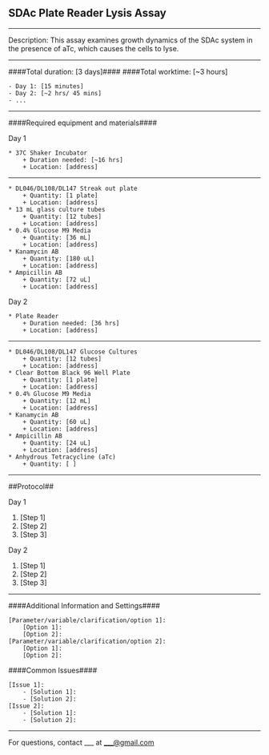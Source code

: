 SDAc Plate Reader Lysis Assay
--------------
- - - - - - - - - - - - - - - - - - - - - - - - - - - - - - - - - - - - - - - - - - - -
Description: This assay examines growth dynamics of the SDAc system in the presence of aTc, which causes the cells to lyse.

- - - - - - - - - - - - - - - - - - - - - - - - - - - - - - - - - - - - - - - - - - - -
####Total duration: [3 days]####
####Total worktime: [~3 hours]

    - Day 1: [15 minutes]
    - Day 2: [~2 hrs/ 45 mins]
    - ...
    
- - - - - - - - - - - - - - - - - - - - - - - - - - - - - - - - - - - - - - - - - - - -

####Required equipment and materials####

Day 1

    * 37C Shaker Incubator
        + Duration needed: [~16 hrs]
        + Location: [address]

  
------

    * DL046/DL108/DL147 Streak out plate
        + Quantity: [1 plate]
        + Location: [address]
    * 13 mL glass culture tubes
        + Quantity: [12 tubes]
        + Location: [address]
    * 0.4% Glucose M9 Media
        + Quantity: [36 mL]
        + Location: [address]
    * Kanamycin AB
        + Quantity: [180 uL]
        + Location: [address]
    * Ampicillin AB
        + Quantity: [72 uL]
        + Location: [address]

Day 2

    * Plate Reader
        + Duration needed: [36 hrs]
        + Location: [address]

---------

        
    * DL046/DL108/DL147 Glucose Cultures
        + Quantity: [12 tubes]
        + Location: [address]
    * Clear Bottom Black 96 Well Plate
        + Quantity: [1 plate]
        + Location: [address]
    * 0.4% Glucose M9 Media
        + Quantity: [12 mL]
        + Location: [address]
    * Kanamycin AB
        + Quantity: [60 uL]
        + Location: [address]
    * Ampicillin AB
        + Quantity: [24 uL]
        + Location: [address]
    * Anhydrous Tetracycline (aTc)
        + Quantity: [ ]
- - - - - - - - - - - - - - - - - - - - - - - - - - - - - - - - - - - - - - - - - - - - 

##Protocol##

Day 1

1. [Step 1]
2. [Step 2]
3. [Step 3]

Day 2

1. [Step 1]
2. [Step 2]
3. [Step 3]

- - - - - - - - - - - - - - - - - - - - - - - - - - - - - - - - - - - - - - - - - - - - 
    
    
####Additional Information and Settings####

    [Parameter/variable/clarification/option 1]:
        [Option 1]:
        [Option 2]:
    [Parameter/variable/clarification/option 2]:
        [Option 1]:
        [Option 2]:


####Common Issues####

    [Issue 1]:
        - [Solution 1]:
        - [Solution 2]:
    [Issue 2]:
        - [Solution 1]:
        - [Solution 2]:
- - - - - - - - - - - - - - - - - - - - - - - - - - - - - - - - - - - - - - - - - - - - 
       
For questions, contact ___ at ___@gmail.com     
